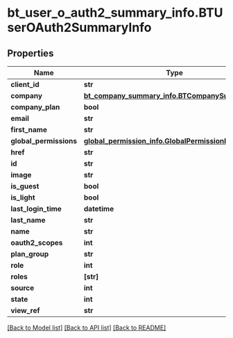 # bt_user_o_auth2_summary_info.BTUserOAuth2SummaryInfo

## Properties
Name | Type | Description | Notes
------------ | ------------- | ------------- | -------------
**client_id** | **str** |  | [optional] 
**company** | [**bt_company_summary_info.BTCompanySummaryInfo**](BTCompanySummaryInfo.md) |  | [optional] 
**company_plan** | **bool** |  | [optional] 
**email** | **str** |  | [optional] 
**first_name** | **str** |  | [optional] 
**global_permissions** | [**global_permission_info.GlobalPermissionInfo**](GlobalPermissionInfo.md) |  | [optional] 
**href** | **str** |  | [optional] 
**id** | **str** |  | [optional] 
**image** | **str** |  | [optional] 
**is_guest** | **bool** |  | [optional] 
**is_light** | **bool** |  | [optional] 
**last_login_time** | **datetime** |  | [optional] 
**last_name** | **str** |  | [optional] 
**name** | **str** |  | [optional] 
**oauth2_scopes** | **int** |  | [optional] 
**plan_group** | **str** |  | [optional] 
**role** | **int** |  | [optional] 
**roles** | **[str]** |  | [optional] 
**source** | **int** |  | [optional] 
**state** | **int** |  | [optional] 
**view_ref** | **str** |  | [optional] 

[[Back to Model list]](../README.md#documentation-for-models) [[Back to API list]](../README.md#documentation-for-api-endpoints) [[Back to README]](../README.md)


